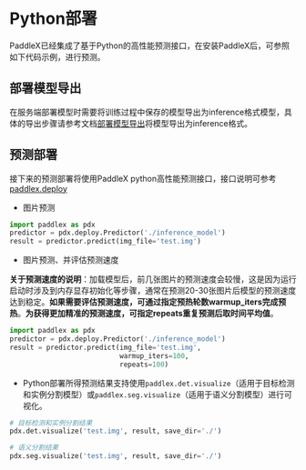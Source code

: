 # Python部署

PaddleX已经集成了基于Python的高性能预测接口，在安装PaddleX后，可参照如下代码示例，进行预测。

## 部署模型导出

在服务端部署模型时需要将训练过程中保存的模型导出为inference格式模型，具体的导出步骤请参考文档[部署模型导出](./apis/export_model.md)将模型导出为inference格式。

## 预测部署

接下来的预测部署将使用PaddleX python高性能预测接口，接口说明可参考[paddlex.deploy](./apis/deploy.md)


* 图片预测

```python
import paddlex as pdx
predictor = pdx.deploy.Predictor('./inference_model')
result = predictor.predict(img_file='test.img')
```

* 图片预测、并评估预测速度

**关于预测速度的说明**：加载模型后，前几张图片的预测速度会较慢，这是因为运行启动时涉及到内存显存初始化等步骤，通常在预测20-30张图片后模型的预测速度达到稳定。**如果需要评估预测速度，可通过指定预热轮数warmup_iters完成预热**。**为获得更加精准的预测速度，可指定repeats重复预测后取时间平均值**。

```python
import paddlex as pdx
predictor = pdx.deploy.Predictor('./inference_model')
result = predictor.predict(img_file='test.img',
                           warmup_iters=100,
                           repeats=100)
```

* Python部署所得预测结果支持使用`paddlex.det.visualize`（适用于目标检测和实例分割模型）或`paddlex.seg.visualize`（适用于语义分割模型）进行可视化。
```python
# 目标检测和实例分割结果
pdx.det.visualize('test.img', result, save_dir='./')

# 语义分割结果
pdx.seg.visualize('test.img', result, save_dir='./')
```
